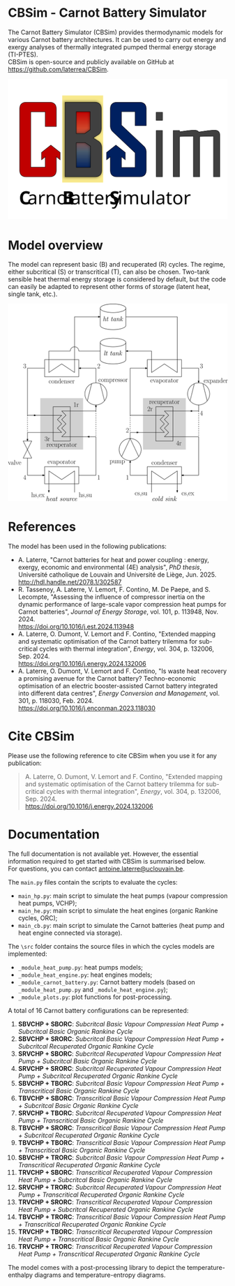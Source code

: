 # CBSim - Carnot Battery Simulator

The Carnot Battery Simulator (CBSim) provides thermodynamic models for various Carnot battery architectures. It can be used to carry out energy and exergy analyses of thermally integrated pumped thermal energy storage (TI-PTES).<br>
CBSim is open-source and publicly available on GitHub at <https://github.com/laterrea/CBSim>.

<p align="center">
  <img src="figs/CBSim_logo.svg" width="600">
</p>

Model overview
==============

The model can represent basic (B) and recuperated (R) cycles. The regime, either subcritical (S) or transcritical (T), can also be chosen. Two-tank sensible heat thermal energy storage is considered by default, but the code can easily be adapted to represent other forms of storage (latent heat, single tank, etc.).
<p align="center">
  <img src="figs/cb_architecture.svg" width="550">
</p>

References
==========

The model has been used in the following publications:
* A. Laterre, "Carnot batteries for heat and power coupling : energy, exergy, economic and environmental (4E) analysis", *PhD thesis*, Université catholique de Louvain and Université de Liège, Jun. 2025.<br>
  <http://hdl.handle.net/2078.1/302587>
* R. Tassenoy, A. Laterre, V. Lemort, F. Contino, M. De Paepe, and S. Lecompte, "Assessing the influence of compressor inertia on the dynamic performance of large-scale vapor compression heat pumps for Carnot batteries", *Journal of Energy Storage*, vol. 101, p. 113948, Nov. 2024.<br>
  <https://doi.org/10.1016/j.est.2024.113948>
* A. Laterre, O. Dumont, V. Lemort and F. Contino, "Extended mapping and systematic optimisation of the Carnot battery trilemma for sub-critical cycles with thermal integration", *Energy*, vol. 304, p. 132006, Sep. 2024.<br>
  <https://doi.org/10.1016/j.energy.2024.132006>
* A. Laterre, O. Dumont, V. Lemort and F. Contino, "Is waste heat recovery a promising avenue for the Carnot battery? Techno-economic optimisation of an electric booster-assisted Carnot battery integrated into different data centres", *Energy Conversion and Management*, vol. 301, p. 118030, Feb. 2024.<br>
  <https://doi.org/10.1016/j.enconman.2023.118030>

Cite CBSim
==========

Please use the following reference to cite CBSim when you use it for any publication:
> A. Laterre, O. Dumont, V. Lemort and F. Contino, "Extended mapping and systematic optimisation of the Carnot battery trilemma for sub-critical cycles with thermal integration", *Energy*, vol. 304, p. 132006, Sep. 2024.<br>
  <https://doi.org/10.1016/j.energy.2024.132006>

Documentation
=============

The full documentation is not available yet. However, the essential information required to get started with CBSim is summarised below.<br>
For questions, you can contact <antoine.laterre@uclouvain.be>.

The ```main.py``` files contain the scripts to evaluate the cycles:
* ```main_hp.py```: main script to simulate the heat pumps (vapour compression heat pumps, VCHP);
* ```main_he.py```: main script to simulate the heat engines (organic Rankine cycles, ORC);
* ```main_cb.py```: main script to simulate the Carnot batteries (heat pump and heat engine connected via storage).

The ```\src``` folder contains the source files in which the cycles models are implemented:
* ```_module_heat_pump.py```: heat pumps models;
* ```_module_heat_engine.py```: heat engines models;
* ```_module_carnot_battery.py```: Carnot battery models (based on ```_module_heat_pump.py``` and ```_module_heat_engine.py```);
* ```_module_plots.py```: plot functions for post-processing.

A total of 16 Carnot battery configurations can be represented:
1. **SBVCHP + SBORC**: _Subcritcal Basic Vapour Compression Heat Pump + Subcritcal Basic Organic Rankine Cycle_
2. **SBVCHP + SRORC**: _Subcritcal Basic Vapour Compression Heat Pump + Subcritcal Recuperated Organic Rankine Cycle_
3. **SRVCHP + SBORC**: _Subcritcal Recuperated Vapour Compression Heat Pump + Subcritcal Basic Organic Rankine Cycle_
4. **SRVCHP + SRORC**: _Subcritcal Recuperated Vapour Compression Heat Pump + Subcritcal Recuperated Organic Rankine Cycle_
5. **SBVCHP + TBORC**: _Subcritcal Basic Vapour Compression Heat Pump + Transcritical Basic Organic Rankine Cycle_
6. **TBVCHP + SBORC**: _Transcritical Basic Vapour Compression Heat Pump + Subcritcal Basic Organic Rankine Cycle_
7. **SRVCHP + TBORC**: _Subcritcal Recuperated Vapour Compression Heat Pump + Transcritical Basic Organic Rankine Cycle_
8. **TBVCHP + SRORC**: _Transcritical Basic Vapour Compression Heat Pump + Subcritcal Recuperated Organic Rankine Cycle_
9. **TBVCHP + TBORC**: _Transcritical Basic Vapour Compression Heat Pump + Transcritical Basic Organic Rankine Cycle_
10. **SBVCHP + TRORC**: _Subcritcal Basic Vapour Compression Heat Pump + Transcritical Recuperated Organic Rankine Cycle_
11. **TRVCHP + SBORC**: _Transcritical Recuperated Vapour Compression Heat Pump + Subcritcal Basic Organic Rankine Cycle_
12. **SRVCHP + TRORC**: _Subcritcal Recuperated Vapour Compression Heat Pump + Transcritical Recuperated Organic Rankine Cycle_
13. **TRVCHP + SRORC**: _Transcritical Recuperated Vapour Compression Heat Pump + Subcritcal Recuperated Organic Rankine Cycle_
14. **TBVCHP + TRORC**: _Transcritical Basic Vapour Compression Heat Pump + Transcritical Recuperated Organic Rankine Cycle_
15. **TRVCHP + TBORC**: _Transcritical Recuperated Vapour Compression Heat Pump + Transcritical Basic Organic Rankine Cycle_
16. **TRVCHP + TRORC**: _Transcritical Recuperated Vapour Compression Heat Pump + Transcritical Recuperated Organic Rankine Cycle_

The model comes with a post-processing library to depict the temperature-enthalpy diagrams and temperature-entropy diagrams.
<div style="display: flex; justify-content: center; gap: 20px; text-align: center;">
  <figure>
    <img src="figs/Th_SRVCHP.svg" width="49%">
  </figure>
  <figure>
    <img src="figs/Th_TRVCHP.svg" width="49%">
  </figure>
  <figure>
    <img src="figs/Th_SRORC.svg" width="49%">
  </figure>
  <figure>
    <img src="figs/Th_TRORC.svg" width="49%">
  </figure>
  <figure>
    <img src="figs/Ts_SRVCHP_SRORC.svg" width="49%">
  </figure>
  <figure>
    <img src="figs/Ts_TRVCHP_TRORC.svg" width="49%">
  </figure>
</div>
